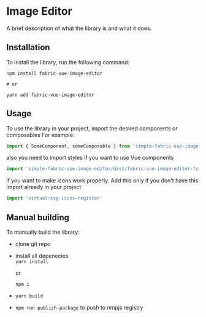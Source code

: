# Image Editor

A brief description of what the library is and what it does.

## Installation

To install the library, run the following command:

```
npm install fabric-vue-image-editor

# or

yarn add fabric-vue-image-editor
```


## Usage

To use the library in your project, import the desired components or composables For example:

```javascript
import { SomeComponent, someComposable } from 'simple-fabric-vue-image-editor';
```
also you need to import styles if you want to use Vue components
```javascript
import 'simple-fabric-vue-image-editor/dist/fabric-vue-image-editor-ts.css'
```
if you want to make icons work properly. Add this only if you don't have this import already in your project
```javascript
import 'virtual:svg-icons-register'
```

## Manual building

To manually build the library:
- clone git repo
- install all depenecies  
    ```yarn install```
    
     or
    
     ```npm i```
- ```yarn build```
- ```npm run publish-package``` to push to nmpjs registry